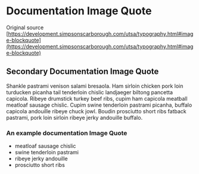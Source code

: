 # Documentation Image Quote

Original source [https://development.simpsonscarborough.com/utsa/typography.html#image-blockquote](https://development.simpsonscarborough.com/utsa/typography.html#image-blockquote)


## Secondary Documentation Image Quote

Shankle pastrami venison salami bresaola. Ham sirloin chicken pork loin turducken picanha tail tenderloin chislic landjaeger biltong pancetta capicola. Ribeye drumstick turkey beef ribs, cupim ham capicola meatball meatloaf sausage chislic. Cupim swine tenderloin pastrami picanha, buffalo capicola andouille ribeye chuck jowl. Boudin prosciutto short ribs fatback pastrami, pork loin sirloin ribeye jerky andouille buffalo.

### An example documentation Image Quote

- meatloaf sausage chislic
- swine tenderloin pastrami
- ribeye jerky andouille
- prosciutto short ribs
